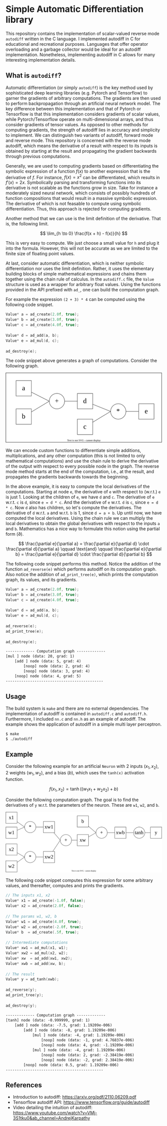 # Simple Automatic Differentiation library

This repository contains the implementation of scalar-valued reverse mode `autodiff` written in the C language. I implemented autodiff in C for educational and recreational purposes. Languages that offer operator overloading and a garbage collector would be ideal for an autodiff implementation. Nonetheless, implementing autodiff in C allows for many interesting implementation details.

## What is `autodiff`?
Automatic differentiation (or simply `autodiff`) is the key method used by sophisticated deep learning libraries (e.g. Pytorch and Tensorflow) to garner the gradients of arbitrary computations. The gradients are then used to perform backpropagation through an artificial neural network model. The key difference between this implementation and that of Pytorch or Tensorflow is that this implementation considers gradients of scalar values, while Pytorch/Tensorflow operate on multi-dimensional arrays, and thus consider gradients of tensor values. As opposed to other methods for computing gradients, the strength of autodiff lies in accuracy and simplicity to implement. We can distinguish two variants of autodiff, forward mode and reverse mode. This repository is concerned with the reverse mode autodiff, which means the derivative of a result with respect to its inputs is obtained by starting at the result and propagating the gradient backwards through previous computations.  

Generally, we are used to computing gradients based on differentiating the symbolic expression of a function $f(x)$ to another expression that is the derivative of $f$. For instance, $f(x) = x^2$ can be differentiated, which results in $f'(x) = 2x$. Symbolically parsing and transforming functions into its derivative is not scalable as the functions grow in size. Take for instance a moderately sized neural network, which consists of possibly hundreds of function compositions that would result in a massive symbolic expression. The derivative of which is not feasable to compute using symbolic differentiation. Thus, this approach is rejected for computing gradients. 

Another method that we can use is the limit definition of the derivative. That is, the following limit.

$$
    \lim_{h \to 0} \frac{f(x + h) - f(x)}{h}
$$

This is very easy to compute. We just choose a small value for `h` and plug it into the formula. However, this will not be accurate as we are limited to the finite size of floating point values. 

At last, consider automatic differentiation, which is neither symbolic differentiation nor uses the limit definition. Rather, it uses the elementary building blocks of simple mathematical expressions and chains them together using the chain rule of calculus. In the `autodiff.c` file, the `Value` structure is used as a wrapper for arbitrary float values. Using the functions provided in the API prefixed with `ad_`, one can build the computation graph. 

For example the expression `(2 + 3) * 4` can be computed using the following code snippet.
```C
Value* a = ad_create(2.0f, true); 
Value* b = ad_create(3.0f, true);
Value* c = ad_create(4.0f, true);

Value* d = ad_add(a, b);
Value* e = ad_mul(d, c);

ad_destroy(e);
```
The code snippet above generates a graph of computations. Consider the following graph. 

![comp_graph](img/comp_graph.drawio.svg)

We can encode custom functions to differentiate simple additions, multiplications, and any other computation (this is not limited to only mathematical computations) and use the chain rule to derive the derivative of the output with respect to every possible node in the graph. The reverse mode method starts at the end of the computation, i.e., at the result, and propagates the gradients backwards towards the beginning. 

In the above example, it is easy to compute the local derivatives of the computations. Starting at node `e`, the derivative of `e` with respect to (w.r.t.) `e` is just 1. Looking at the children of `e`, we have `d` and `c`. The derivative of `e` w.r.t. `c` is `d`, since `e = d * c`. And the derivative of `e` w.r.t. `d` is `c`, since `e = d * c`. Now `d` also has children, so let's compute the derivatives. The derivative of `d` w.r.t. `a` and w.r.t. `b` is 1, since `d = a + b`. Up until now, we have computed the local derivatives. Using the chain rule we can multiply the local derivatives to obtain the global derivatives with respect to the inputs `a` and `b`. Mathematics has a nice way to formulate this notion using the partial form ($\partial$).

$$
    \frac{\partial e}{\partial a} = \frac{\partial e}{\partial d} \cdot \frac{\partial d}{\partial a} \qquad \text{and} \qquad \frac{\partial e}{\partial b} = \frac{\partial e}{\partial d} \cdot \frac{\partial d}{\partial b}
$$

The following code snippet performs this method. Notice the addition of the function `ad_reverse(e)` which performs autodiff on its computation graph. Also notice the addition of `ad_print_tree(e)`, which prints the computation graph, its values, and its gradients. 
```C
Value* a = ad_create(2.0f, true); 
Value* b = ad_create(3.0f, true);
Value* c = ad_create(4.0f, true);

Value* d = ad_add(a, b);
Value* e = ad_mul(d, c);

ad_reverse(e);
ad_print_tree(e);

ad_destroy(e);
```
```
------------- Computation graph -------------
[mul ] node (data: 20, grad: 1)
    [add ] node (data: 5, grad: 4)
        [noop] node (data: 2, grad: 4)
        [noop] node (data: 3, grad: 4)
    [noop] node (data: 4, grad: 5)
--------------------------------------------
```
## Usage
The build system is `make` and there are no external dependencies. The implementation of autodiff is contained in `autodiff.c` and `autodiff.h`. Furthermore, I included `nn.c` and `nn.h` as an example of autodiff. The example shows the application of autodiff in a simple multi layer perceptron.  
```
$ make 
$ ./autodiff
```

## Example

Consider the following example for an artificial `Neuron` with 2 inputs ($x_1, x_2$), 2 weights ($w_1, w_2$), and a bias ($b$), which uses the `tanh(x)` activation function. 

$$ f(x_1, x_2) = \tanh((w_1 x_1 + w_2 x_2) + b) $$

Consider the following computation graph. The goal is to find the derivatives of `y` w.r.t. the parameters of the neuron. These are `w1`, `w2`, and `b`.  

![neuron](img/neuron.drawio.svg)

The following code snippet computes this expression for some arbitrary values, and thereafter, computes and prints the gradients. 
```C
// The inputs x1, x2
Value* x1 = ad_create(-1.0f, false);
Value* x2 = ad_create(2.0f, false);

// The params w1, w2, b
Value* w1 = ad_create(4.0f, true);
Value* w2 = ad_create(-2.0f, true);
Value* b  = ad_create(.5f, true);

// Intermediate computations
Value* xw1 = ad_mul(x1, w1);
Value* xw2 = ad_mul(x2, w2);
Value* xw  = ad_add(xw1, xw2);
Value* xwb = ad_add(xw, b);

// The result 
Value* y = ad_tanh(xwb);

ad_reverse(y);
ad_print_tree(y);

ad_destroy(y);
```
```
------------- Computation graph -------------
[tanh] node (data: -0.999999, grad: 1)
    [add ] node (data: -7.5, grad: 1.19209e-006)      
        [add ] node (data: -8, grad: 1.19209e-006)    
            [mul ] node (data: -4, grad: 1.19209e-006)
                [noop] node (data: -1, grad: 4.76837e-006)
                [noop] node (data: 4, grad: -1.19209e-006)
            [mul ] node (data: -4, grad: 1.19209e-006)
                [noop] node (data: 2, grad: -2.38419e-006)
                [noop] node (data: -2, grad: 2.38419e-006)
        [noop] node (data: 0.5, grad: 1.19209e-006)
--------------------------------------------
```

## References
- Introduction to autodiff: https://arxiv.org/pdf/2110.06209.pdf 
- Tensorflow autodiff API: https://www.tensorflow.org/guide/autodiff
- Video detailing the intuition of autodiff: https://www.youtube.com/watch?v=VMj-3S1tku0&ab_channel=AndrejKarpathy